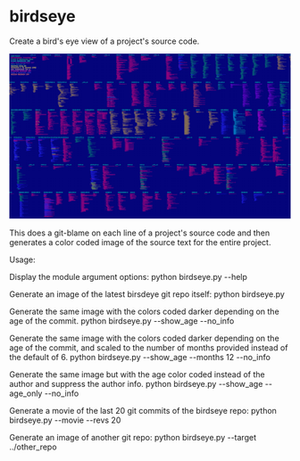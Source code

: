 # birdseye
Create a bird's eye view of a project's source code. 


[example]: example.png "example"

![alt text][example]

This does a git-blame on each line of a project's source code and then generates a color coded image of the source text for the entire project.

Usage: 

Display the module argument options:
    python birdseye.py --help

Generate an image of the latest birsdeye git repo itself:
    python birdseye.py

Generate the same image with the colors coded darker depending on the age of the commit.
    python birdseye.py --show_age --no_info

Generate the same image with the colors coded darker depending on the age of the commit, and scaled to the number of months provided instead of the default of 6.
    python birdseye.py --show_age --months 12 --no_info 

Generate the same image but with the age color coded instead of the author and suppress the author info.
    python birdseye.py --show_age --age_only --no_info

Generate a movie of the last 20 git commits of the birdseye repo:
    python birdseye.py --movie --revs 20

Generate an image of another git repo:
    python birdseye.py --target ../other_repo
 

